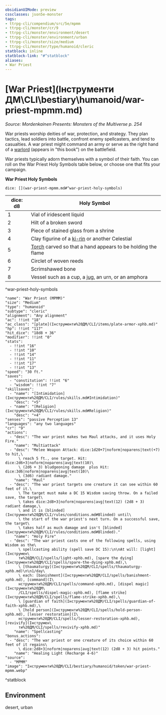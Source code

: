 ```yaml
---
obsidianUIMode: preview
cssclasses: json5e-monster
tags:
- ttrpg-cli/compendium/src/5e/mpmm
- ttrpg-cli/monster/cr/9
- ttrpg-cli/monster/environment/desert
- ttrpg-cli/monster/environment/urban
- ttrpg-cli/monster/size/medium
- ttrpg-cli/monster/type/humanoid/cleric
statblock: inline
statblock-link: "#^statblock"
aliases:
- War Priest
---
```

# [War Priest](Інструменти ДМ\CLI\bestiary\humanoid/war-priest-mpmm.md)
*Source: Mordenkainen Presents: Monsters of the Multiverse p. 254*  

War priests worship deities of war, protection, and strategy. They plan tactics, lead soldiers into battle, confront enemy spellcasters, and tend to casualties. A war priest might command an army or serve as the right hand of a [warlord](Інструменти%20ДМ/CLI/bestiary/humanoid/warlord-mpmm.md) (appears in "this book") on the battlefield.

War priests typically adorn themselves with a symbol of their faith. You can roll on the War Priest Holy Symbols table below, or choose one that fits your campaign.

**War Priest Holy Symbols**

`dice: [](war-priest-mpmm.md#^war-priest-holy-symbols)`

| dice: d8 | Holy Symbol |
|----------|-------------|
| 1 | Vial of iridescent liquid |
| 2 | Hilt of a broken sword |
| 3 | Piece of stained glass from a shrine |
| 4 | Clay figurine of a [ki-rin](Інструменти%20ДМ/CLI/bestiary/celestial/ki-rin-mpmm.md) or another Celestial |
| 5 | [Torch](Інструменти%20ДМ/CLI/items/torch-xphb.md) carved so that a hand appears to be holding the flame |
| 6 | Circlet of woven reeds |
| 7 | Scrimshawed bone |
| 8 | Vessel such as a cup, a [jug](Інструменти%20ДМ/CLI/items/jug-xphb.md), an urn, or an amphora |
^war-priest-holy-symbols

```statblock
"name": "War Priest (MPMM)"
"size": "Medium"
"type": "humanoid"
"subtype": "cleric"
"alignment": "Any alignment"
"ac": !!int "18"
"ac_class": "[plate](Інструменти%20ДМ/CLI/items/plate-armor-xphb.md)"
"hp": !!int "117"
"hit_dice": "18d8 + 36"
"modifier": !!int "0"
"stats":
  - !!int "16"
  - !!int "10"
  - !!int "14"
  - !!int "11"
  - !!int "17"
  - !!int "13"
"speed": "30 ft."
"saves":
  - "constitution": !!int "6"
  - "wisdom": !!int "7"
"skillsaves":
  - "name": "[Intimidation](Інструменти%20ДМ/CLI/rules/skills.md#Intimidation)"
    "desc": "+5"
  - "name": "[Religion](Інструменти%20ДМ/CLI/rules/skills.md#Religion)"
    "desc": "+4"
"senses": "passive Perception 13"
"languages": "any two languages"
"cr": "9"
"actions":
  - "desc": "The war priest makes two Maul attacks, and it uses Holy Fire."
    "name": "Multiattack"
  - "desc": "Melee Weapon Attack: dice:1d20+7|noform|noparens|text(+7) to hit,\
      \ reach 5 ft., one target. Hit: dice:2d6+3|noform|noparens|avg|text(10)\
      \ (2d6 + 3) bludgeoning damage  plus Hit: dice:3d6|noform|noparens|avg|text(10)\
      \ (3d6) radiant damage."
    "name": "Maul"
  - "desc": "The war priest targets one creature it can see within 60 feet of it.\
      \ The target must make a DC 15 Wisdom saving throw. On a failed save, the target\
      \ takes dice:2d8+3|noform|noparens|avg|text(12) (2d8 + 3) radiant damage,\
      \ and it is [blinded](Інструменти%20ДМ/CLI/rules/conditions.md#Blinded) until\
      \ the start of the war priest's next turn. On a successful save, the target\
      \ takes half as much damage and isn't [blinded](Інструменти%20ДМ/CLI/rules/conditions.md#Blinded)."
    "name": "Holy Fire"
  - "desc": "The war priest casts one of the following spells, using Wisdom as the\
      \ spellcasting ability (spell save DC 15):\n\nAt will: [light](Інструмен\
      ти%20ДМ/CLI/spells/light-xphb.md), [spare the dying](Інструменти%20ДМ/CLI/spells/spare-the-dying-xphb.md),\
      \ [thaumaturgy](Інструменти%20ДМ/CLI/spells/thaumaturgy-xphb.md)\n\n1/day\
      \ each: [banishment](Інструменти%20ДМ/CLI/spells/banishment-xphb.md), [command](І\
      нструменти%20ДМ/CLI/spells/command-xphb.md), [dispel magic](Інструменти%20ДМ\
      /CLI/spells/dispel-magic-xphb.md), [flame strike](Інструменти%20ДМ/CLI/spells/flame-strike-xphb.md),\
      \ [guardian of faith](Інструменти%20ДМ/CLI/spells/guardian-of-faith-xphb.md),\
      \ [hold person](Інструменти%20ДМ/CLI/spells/hold-person-xphb.md), [lesser restoration](І\
      нструменти%20ДМ/CLI/spells/lesser-restoration-xphb.md), [revivify](Інструмен\
      ти%20ДМ/CLI/spells/revivify-xphb.md)"
    "name": "Spellcasting"
"bonus_actions":
  - "desc": "The war priest or one creature of its choice within 60 feet of it regains\
      \ dice:2d8+3|noform|noparens|avg|text(12) (2d8 + 3) hit points."
    "name": "Healing Light (Recharge 4-6)"
"source":
  - "MPMM"
"image": "Інструменти%20ДМ/CLI/bestiary/humanoid/token/war-priest-mpmm.webp"
```
^statblock

## Environment

desert, urban